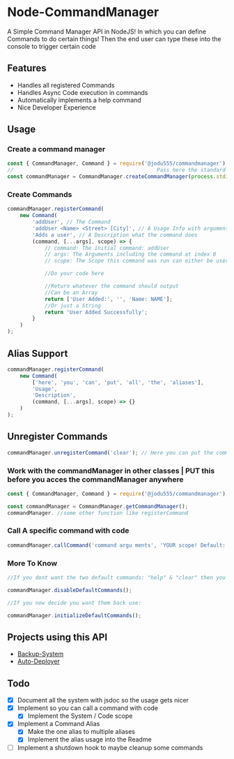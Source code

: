 # Node-CommandManager

A Simple Command Manager API in NodeJS!
In which you can define Commands to do certain things!
Then the end user can type these into the console to trigger certain code

## Features

- Handles all registered Commands
- Handles Async Code execution in commands
- Automatically implements a help command
- Nice Developer Experience

## Usage

### Create a command manager

```javascript
const { CommandManager, Command } = require('@jodu555/commandmanager');
//                                              Pass here the standard pipe you want to use
const commandManager = CommandManager.createCommandManager(process.stdin, process.stdout);
```

### Create Commands

```javascript
commandManager.registerCommand(
	new Command(
		'addUser', // The Command
		'addUser <Name> <Street> [City]', // A Usage Info with arguments
		'Adds a user', // A Description what the command does
		(command, [...args], scope) => {
			// command: The initial command: addUser
			// args: The Arguments including the command at index 0
			// scope: The Scope this command was run can either be user or system

			//Do your code here

			//Return whatever the command should output
			//Can be an Array
			return ['User Added:', '', 'Name: NAME'];
			//Or just a String
			return 'User Added Successfully';
		}
	)
);
```

## Alias Support

```javascript
commandManager.registerCommand(
	new Command(
		['here', 'you', 'can', 'put', 'all', 'the', 'aliases'],
		'Usage',
		'Description',
		(command, [...args], scope) => {}
	)
);
```

## Unregister Commands

```javascript
commandManager.unregisterCommand('clear'); // Here you can put the command name or any alias
```

### Work with the commandManager in other classes | PUT this before you acces the commandManager anywhere

```javascript
const { CommandManager, Command } = require('@jodu555/commandmanager');

const commandManager = CommandManager.getCommandManager();
commandManager. //some other function like registerCommand
```

### Call A specific command with code

```javascript
commandManager.callCommand('command argu ments', 'YOUR scope! Default: System');
```

### More To Know

```javascript
//If you dont want the two default commands: "help" & "clear" then you can call:

commandManager.disableDefaultCommands();

//If you now decide you want them back use:

commandManager.initializeDefaultCommands();
```

## Projects using this API

<!--- [Monitoring-System](https://github.com/Jodu555/MonitoringSystem-Slave)!-->

- [Backup-System](https://github.com/Jodu555/BackupSystem)
- [Auto-Deployer](https://github.com/Jodu555/Auto-Deployer)

## Todo

- [x] Document all the system with jsdoc so the usage gets nicer
- [x] Implement so you can call a command with code
  - [x] Implement the System / Code scope
- [x] Implement a Command Alias
  - [x] Make the one alias to multiple aliases
  - [x] Implement the alias usage into the Readme
- [ ] Implement a shutdown hook to maybe cleanup some commands
